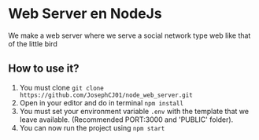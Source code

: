 # Web Server en NodeJs 
We make a web server where we serve a social network type web like that of the little bird
## How to use it?
1. You must clone `git clone https://github.com/JosephCJ01/node_web_server.git`
2. Open in your editor and do in terminal `npm install`
3. You must set your environment variable `.env` with the template that we leave available. (Recommended PORT:3000 and 'PUBLIC' folder).
4. You can now run the project using `npm start`

